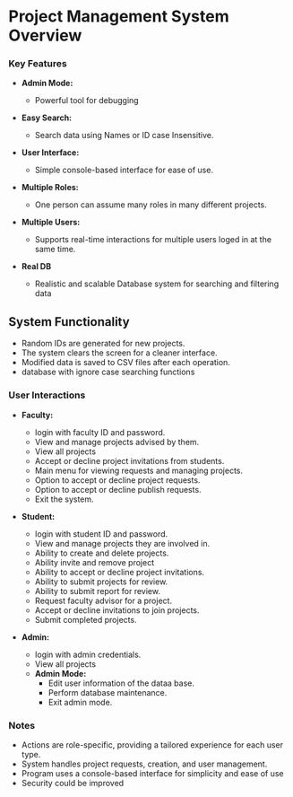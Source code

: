 # Project Management System Overview

### Key Features

- **Admin Mode:**
  - Powerful tool for debugging
  
- **Easy Search:**
  - Search data using Names or ID case Insensitive.

- **User Interface:**
  - Simple console-based interface for ease of use.
  
- **Multiple Roles:**
  - One person can assume many roles in many different projects.
  
- **Multiple Users:**
  - Supports real-time interactions for multiple users loged in at the same time.

- **Real DB**
  - Realistic and scalable Database system for searching and filtering data

## System Functionality

- Random IDs are generated for new projects.
- The system clears the screen for a cleaner interface.
- Modified data is saved to CSV files after each operation.
- database with ignore case searching functions

### User Interactions

- **Faculty:**
  - login with faculty ID and password.
  - View and manage projects advised by them.
  - View all projects
  - Accept or decline project invitations from students.
  - Main menu for viewing requests and managing projects.
  - Option to accept or decline project requests.
  - Option to accept or decline publish requests.
  - Exit the system.

- **Student:**
  - login with student ID and password.
  - View and manage projects they are involved in.
  - Ability to create and delete projects.
  - Ability invite and remove project
  - Ability to accept or decline project invitations.
  - Ability to submit projects for review.
  - Ability to submit report for review.
  - Request faculty advisor for a project.
  - Accept or decline invitations to join projects.
  - Submit completed projects.

- **Admin:**
  - login with admin credentials.
  - View all projects
  - **Admin Mode:**
    - Edit user information of the dataa base.
    - Perform database maintenance.
    - Exit admin mode.

### Notes

- Actions are role-specific, providing a tailored experience for each user type.
- System handles project requests, creation, and user management.
- Program uses a console-based interface for simplicity and ease of use
- Security could be improved